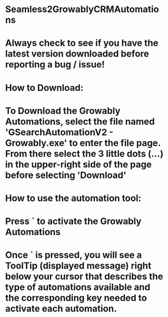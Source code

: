 # Seamless2GrowablyCRMAutomations

# Always check to see if you have the latest version downloaded before reporting a bug / issue!

# How to Download:
# To Download the Growably Automations, select the file named 'GSearchAutomationV2 - Growably.exe' to enter the file page. From there select the 3 little dots (...) in the upper-right side of the page before selecting 'Download'

# How to use the automation tool:
# Press ` to activate the Growably Automations
# Once ` is pressed, you will see a ToolTip (displayed message) right below your cursor that describes the type of automations available and the corresponding key needed to activate each automation.
